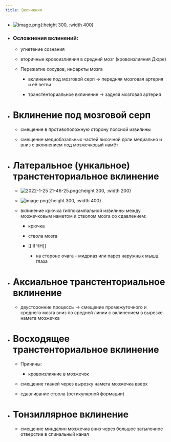 ```yaml
---
title: Вклинения
---
```


- ![image.png](../assets/image_1642967613557_0.png){:height 300, :width 400}

- ### Осложнения вклинений:
	 - угнетение сознания

	 - вторичные кровоизлияния в средний мозг (кровоизлияния Дюре)

	 - Пережатие сосудов, инфаркты мозга
		 - вклинение под мозговой серп → передняя мозговая артерия и её ветви

		 - транстенториальное вклинение → задняя мозговая артерия

- # Вклинение под мозговой серп
	 - смещение в противоположную сторону поясной извилины

	 - смещение медиобазальных частей височной доли медиально и вниз с вклинением под мозжечковый намёт

- # Латеральное (ункальное) транстенториальное вклинение
	 - ![2022-1-25 21-46-25.png](../assets/2022-1-25_21-46-25_1643136414309_0.png){:height 300, :width 200}

	 - ![image.png](../assets/image_1643136110211_0.png){:height 300, :width 400}

	 - вклинение крючка гиппокампальной извилины между мозжечковым наметом и стволом мозга со сдавлением:
		 - крючка

		 - ствола мозга

		 - [[III ЧН]]
			 - на стороне очага - мидриаз или парез наружных мышц глаза

- # Аксиальное транстенториальное вклинение
	 - двусторонние процессы → смещение промежуточного и среднего мозга вниз по средней линии с вклинением в вырезке намета мозжечка

- # Восходящее транстенториальное вклинение
	 - Причины:
		 - кровоизлияние в мозжечок

	 - смещение тканей через вырезку намета мозжечка вверх

	 - сдавливание ствола (ретикулярной формации)

- # Тонзиллярное вклинение
	 - смещение миндалин мозжечка вниз через большое затылочное отверстие в спинальный канал
